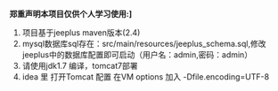 
 **郑重声明本项目仅供个人学习使用:]** 

1. 项目基于jeeplus maven版本(2.4)
2. mysql数据库sql存在：src/main/resources/jeeplus_schema.sql,修改jeeplus中的数据库配置即可启动（用户名：admin,密码：admin）
3. 请使用jdk1.7 编译，tomcat7部署
4. idea 里 打开Tomcat 配置 在VM options 加入  -Dfile.encoding=UTF-8